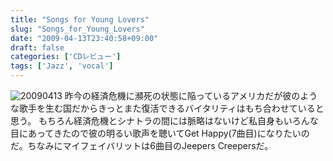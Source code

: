 ```yaml
---
title: "Songs for Young Lovers"
slug: "Songs_for_Young_Lovers"
date: "2009-04-13T23:40:58+09:00"
draft: false
categories: ['CDレビュー']
tags: ['Jazz', 'vocal']
---
```


![20090413](/wp-content/uploads/2009/04/20090413.jpg) 昨今の経済危機に瀕死の状態に陥っているアメリカだが彼のような歌手を生む国だからきっとまた復活できるバイタリティはもち合わせていると思う。 もちろん経済危機とシナトラの間には脈略はないけど私自身もいろんな目にあってきたので彼の明るい歌声を聴いてGet Happy(7曲目)になりたいのだ。ちなみにマイフェイバリットは6曲目のJeepers Creepersだ。